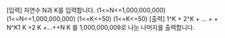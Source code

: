 [입력]
자연수 N과 K를 입력합니다.
(1<=N<=1,000,000,000)
(1<=N<=1,000,000,000)
(1<=K<=50)
(1<=K<=50)
[출력]
1^K + 2^K + … + + N^K1 
K
 +2 
K
 +…++N 
K
 를 1,000,000,009로 나눈 나머지를 출력합니다.
